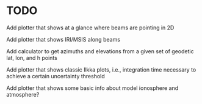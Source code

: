 TODO
====

Add plotter that shows at a glance where beams are pointing in 2D

Add plotter that shows IRI/MSIS along beams

Add calculator to get azimuths and elevations from a given set of geodetic lat, lon, and h points

Add plotter that shows classic Ilkka plots, i.e., integration time necessary to achieve a certain uncertainty threshold

Add plotter that shows some basic info about model ionosphere and atmosphere?
